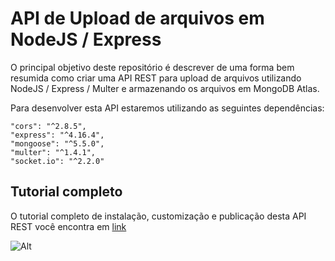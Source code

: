 # API de Upload de arquivos em NodeJS / Express
O principal objetivo deste repositório é descrever de uma forma bem resumida como criar uma API REST para upload de arquivos 
utilizando NodeJS / Express / Multer e armazenando os arquivos em MongoDB Atlas.

Para desenvolver esta API estaremos utilizando as seguintes dependências:

~~~~
"cors": "^2.8.5",
"express": "^4.16.4",
"mongoose": "^5.5.0",
"multer": "^1.4.1",
"socket.io": "^2.2.0"
~~~~

## Tutorial completo
O tutorial completo de instalação, customização e publicação desta API REST você encontra em [link](http://blog.jaccon.com.br/criando-uma-api-rest-de-upload-de-arquivos-no-nodejs-express "Tutorial de instalação")



![Alt](http://blog.jaccon.com.br/wp-content/gallerys/2019/04/screenshot.png "Screenshot")